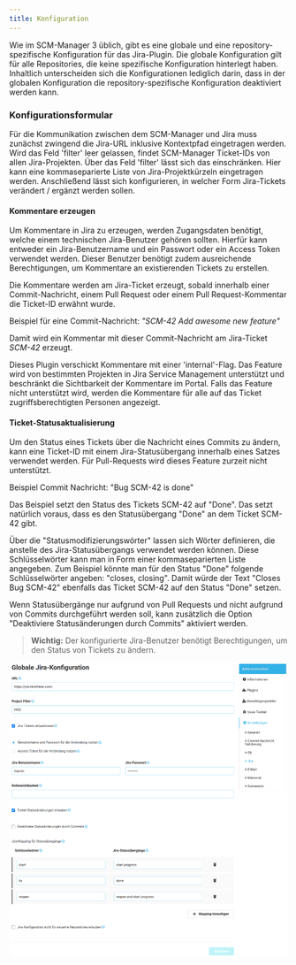 ```yaml
---
title: Konfiguration
---
```


Wie im SCM-Manager 3 üblich, gibt es eine globale und eine repository-spezifische Konfiguration für das Jira-Plugin. 
Die globale Konfiguration gilt für alle Repositories, die keine spezifische Konfiguration hinterlegt haben. 
Inhaltlich unterscheiden sich die Konfigurationen lediglich darin, dass in der globalen Konfiguration die repository-spezifische Konfiguration deaktiviert werden kann.

### Konfigurationsformular
Für die Kommunikation zwischen dem SCM-Manager und Jira muss zunächst zwingend die Jira-URL inklusive Kontextpfad eingetragen werden.
Wird das Feld 'filter' leer gelassen, findet SCM-Manager Ticket-IDs von allen Jira-Projekten.
Über das Feld 'filter' lässt sich das einschränken. Hier kann eine kommaseparierte Liste von Jira-Projektkürzeln eingetragen werden.
Anschließend lässt sich konfigurieren, in welcher Form Jira-Tickets verändert / ergänzt werden sollen.

#### Kommentare erzeugen
Um Kommentare in Jira zu erzeugen, werden Zugangsdaten benötigt, welche einem technischen Jira-Benutzer gehören sollten.
Hierfür kann entweder ein Jira-Benutzername und ein Passwort oder ein Access Token verwendet werden.
Dieser Benutzer benötigt zudem ausreichende Berechtigungen, um Kommentare an existierenden Tickets zu erstellen.

Die Kommentare werden am Jira-Ticket erzeugt, sobald innerhalb einer Commit-Nachricht, einem Pull Request oder einem Pull Request-Kommentar die Ticket-ID erwähnt wurde.

Beispiel für eine Commit-Nachricht: *"SCM-42 Add awesome new feature"*

Damit wird ein Kommentar mit dieser Commit-Nachricht am Jira-Ticket *SCM-42* erzeugt.

Dieses Plugin verschickt Kommentare mit einer 'internal'-Flag. 
Das Feature wird von bestimmten Projekten in Jira Service Management unterstützt und beschränkt 
die Sichtbarkeit der Kommentare im Portal. Falls das Feature nicht unterstützt wird, 
werden die Kommentare für alle auf das Ticket zugriffsberechtigten Personen angezeigt.

#### Ticket-Statusaktualisierung
Um den Status eines Tickets über die Nachricht eines Commits zu ändern, 
kann eine Ticket-ID mit einem Jira-Statusübergang innerhalb eines Satzes verwendet werden. 
Für Pull-Requests wird dieses Feature zurzeit nicht unterstützt.

Beispiel Commit Nachricht: "Bug SCM-42 is done"

Das Beispiel setzt den Status des Tickets SCM-42 auf "Done".
Das setzt natürlich voraus, dass es den Statusübergang "Done" an dem Ticket SCM-42 gibt.

Über die "Statusmodifizierungswörter" lassen sich Wörter definieren, die anstelle des Jira-Statusübergangs verwendet werden können.
Diese Schlüsselwörter kann man in Form einer kommaseparierten Liste angegeben.
Zum Beispiel könnte man für den Status "Done" folgende Schlüsselwörter angeben: "closes, closing".
Damit würde der Text "Closes Bug SCM-42" ebenfalls das Ticket SCM-42 auf den Status "Done" setzen.

Wenn Statusübergänge nur aufgrund von Pull Requests und nicht aufgrund von Commits durchgeführt werden soll, kann
zusätzlich die Option "Deaktiviere Statusänderungen durch Commits" aktiviert werden.

> **Wichtig:** Der konfigurierte Jira-Benutzer benötigt Berechtigungen, um den Status von Tickets zu ändern.

![Jira Konfiguration](assets/config.png)
